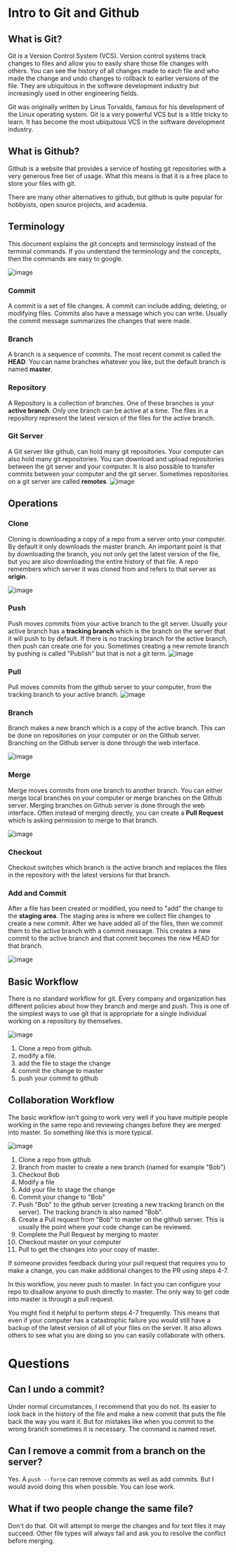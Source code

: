 # Intro to Git and Github


## What is Git?

Git is a Version Control System (VCS). Version control systems track changes to files and allow you to easily share those file changes with others.  You can see the history of all changes made to each file and who made the change and undo changes to rollback to earlier versions of the file. They are ubiquitous in the software development industry but increasingly used in other engineering fields.

Git was originally written by Linus Torvalds, famous for his development of the Linux operating system. Git is a very powerful VCS but is a little tricky to learn. It has become the most ubiquitous VCS in the software development industry.

## What is Github?

Github is a website that provides a service of hosting git repositories with a very generous free tier of usage. What this means is that it is a free place to store your files with git.

There are many other alternatives to github, but github is quite popular for hobbyists, open source projects, and academia.

## Terminology
This document explains the git concepts and terminology instead of the terminal commands. If you understand the terminology and the concepts, then the commands are easy to google.

![image](https://user-images.githubusercontent.com/2446659/80841413-f9dbbd80-8bc4-11ea-813e-31ed9ea92d07.png)
<!--
digraph G {
  subgraph cluster_0 {
    label = "Repository";
    subgraph cluster_1 {
        rank="same"
        style="rounded"
        M2[label="Commit 2"]
        M1[label="Commit 1"]
        M2 -> M1[dir="back"]
        label="Branch 1"
    }
    subgraph cluster_2 {
        rank="same"
        style="rounded"
        B3[label="Commit 3"]
        B2[label="Commit 2"]
        B1[label="Commit 1"]
        B2 -> B1[dir="back"]
        B3 -> B2[dir="back"]
        label="Branch 2"
    }
  }
}
-->
### Commit
A commit is a set of file changes. A commit can include adding, deleting, or modifying files. Commits also have a message which you can write. Usually the commit message summarizes the changes that were made.

### Branch
A branch is a sequence of commits. The most recent commit is called the **HEAD**. You can name branches whatever you like, but the default branch is named **master**.

### Repository
A Repository is a collection of branches. One of these branches is your **active branch**. Only one branch can be active at a time. The files in a repository represent the latest version of the files for the active branch.

### Git Server
A Git server like github, can hold many git repositories. Your computer can also hold many git repositories. You can download and upload repositories between the git server and your computer. It is also possible to transfer commits between your computer and the git server. Sometimes repositories on a git server are called **remotes**.
![image](https://user-images.githubusercontent.com/2446659/80843061-eb8fa080-8bc8-11ea-8e26-b3fc345e32af.png)
<!--
digraph G {
    subgraph cluster_3 {
        label = "Git Server (Github)"
        s1[label="Repository 1"]
        s2[label="Repository 2"]
    }
       subgraph cluster_1 {
        label = "Your Computer"
        "Repository 1"
    }
}
-->

## Operations

### Clone

Cloning is downloading a copy of a repo from a server onto your computer. By default it only downloads the master branch. An important point is that by downloading the branch, you not only get the latest version of the file, but you are also downloading the entire history of that file. A repo remembers which server it was cloned from and refers to that server as **origin**.

![image](https://user-images.githubusercontent.com/2446659/80843657-74f3a280-8bca-11ea-87f9-2e6bc4cdf2e0.png)
<!--
digraph G {
    rankdir="LR"
    subgraph cluster_3 {
        label = "Git Server (Github)"
        subgraph cluster_0 {
            label="Repository"
            s1[label="Master"]
        }
    }
    subgraph cluster_1 {
        label = "Your Computer"
        subgraph cluster_0 {
            label="Repository"
            Master[style="dashed"]
        }
    }
    s1 -> Master[label="Clone"]
}
-->
### Push
Push moves commits from your active branch to the git server. Usually your active branch has a **tracking branch** which is the branch on the server that it will push to by default. If there is no tracking branch for the active branch, then push can create one for you. Sometimes creating a new remote branch by pushing is called "Publish" but that is not a git term.
![image](https://user-images.githubusercontent.com/2446659/80844584-9d7c9c00-8bcc-11ea-8c43-5cc5a9080e4c.png)
<!--
digraph G {
    rankdir="LR"
    subgraph cluster_3 {
        label = "Git Server (Github)"
        subgraph cluster_0 {
            label="Repository"
            s1[label="Tracking Branch"]
        }
    }
    subgraph cluster_1 {
        label = "Your Computer"
        subgraph cluster_0 {
            label="Repository"
            c1[label="Active Branch"]
        }
    }
    s1 -> c1[label="Push" dir="back"]
}
-->

### Pull
Pull moves commits from the github server to your computer, from the tracking branch to your active branch.
![image](https://user-images.githubusercontent.com/2446659/80844678-de74b080-8bcc-11ea-9ba1-59b239db5221.png)
<!--
digraph G {
    rankdir="LR"
    subgraph cluster_3 {
        label = "Git Server (Github)"
        subgraph cluster_0 {
            label="Repository"
            s1[label="Tracking Branch"]
        }
    }
    subgraph cluster_1 {
        label = "Your Computer"
        subgraph cluster_0 {
            label="Repository"
            c1[label="Active Branch"]
        }
    }
    s1 -> c1[label="Pull"]
}
-->

### Branch
Branch makes a new branch which is a copy of the active branch. This can be done on repositories on your computer or on the Github server. Branching on the Github server is done through the web interface.

![image](https://user-images.githubusercontent.com/2446659/80845377-9c4c6e80-8bce-11ea-9fc1-d8dd65e37cbc.png)
<!--
digraph G {
    rankdir="LR"
    subgraph cluster_3 {
        label = "Your Computer"
        subgraph cluster_0 {
            label="Repository"
            "Branch 1" -> "Branch 2"[label="Branch"]
            "Branch 2"[style="dashed"]
        }
    }
}
-->

### Merge
Merge moves commits from one branch to another branch. You can either merge local branches on your computer or merge branches on the Github server. Merging branches on Github server is done through the web interface. Often instead of merging directly, you can create a **Pull Request** which is asking permission to merge to that branch.

![image](https://user-images.githubusercontent.com/2446659/80845161-13cdce00-8bce-11ea-9f44-7d9fb2ccacc3.png)
<!--
digraph G {
    rankdir="LR"
    subgraph cluster_3 {
        label = "Git Server (Github)"
        subgraph cluster_0 {
            label="Repository"
            "Branch 1" -> "Branch 2"[label="Merge" dir="back"]
        }
    }
}
-->

### Checkout
Checkout switches which branch is the active branch and replaces the files in the repository with the latest versions for that branch.

### Add and Commit

After a file has been created or modified, you need to "add" the change to the **staging area**. The staging area is where we collect file changes to create a new commit. After we have added all of the files, then we commit them to the active branch with a commit message. This creates a new commit to the active branch and that commit becomes the new HEAD for that branch.

![image](https://user-images.githubusercontent.com/2446659/80923594-47cdfe00-8d4a-11ea-81a6-9efa0fda86fd.png)
<!--
digraph G {
    rankdir="LR"
    subgraph cluster_3 {
        label = "Your Computer"
        subgraph cluster_0 {
            label="Repository"
            "Modified Files" -> "Staging Area"[label="Add"]
            "Staging Area" -> "Active Branch"[label="Commit"]
        }
    }
}
-->

## Basic Workflow

There is no standard workflow for git. Every company and organization has different policies about how they branch and merge and push. This is one of the simplest ways to use git that is appropriate for a single individual working on a repository by themselves.

![image](https://user-images.githubusercontent.com/2446659/80923543-15240580-8d4a-11ea-8c34-be88d9b58f6a.png)
<!--
digraph G {
    rankdir="LR"
    subgraph cluster_1 {
        label = "Github"
        subgraph cluster_2 {
            label="Repository"
            gm[label=master]
        }
    }
    subgraph cluster_3 {
        label = "Your Computer"
        subgraph cluster_0 {
            label="Repository"
            master -> modified
            modified -> staged [label=add]
            staged -> master [label=commit]
        }
    }
    
    gm -> master [label=clone]
    master -> gm [label=push]
}
-->
1. Clone a repo from github.
2. modify a file.
3. add the file to stage the change
4. commit the change to master
5. push your commit to github

## Collaboration Workflow

The basic workflow isn't going to work very well if you have multiple people working in the same repo and reviewing changes before they are merged into master. So something like this is more typical.

![image](https://user-images.githubusercontent.com/2446659/80923486-c24a4e00-8d49-11ea-987f-3e92124dfd62.png)
<!--
digraph G {
    rankdir="LR"
    subgraph cluster_1 {
        label = "Github"
        subgraph cluster_2 {
            label="Repository"
            gm[label=master]
            gb[label=Bob]
            gb -> "Pull Request"
            "Pull Request" -> gm [label=merge]
        }
    }
    subgraph cluster_3 {
        label = "Your Computer"
        subgraph cluster_0 {
            label="Repository"
            master -> Bob [label=branch]
            Bob -> modified
            modified -> staged [label=add]
            staged -> Bob [label=commit]
        }
    }
    Bob -> gb [label=push]
    gm -> master [label="clone"]
}
-->
1. Clone a repo from github
2. Branch from master to create a new branch (named for example "Bob")
3. Checkout Bob
4. Modify a file
5. Add your file to stage the change
6. Commit your change to "Bob"
7. Push "Bob" to the github server (creating a new tracking branch on the server). The tracking branch is also named "Bob".
8. Create a Pull request from "Bob" to master on the github server. This is usually the point where your code change can be reviewed.
9. Complete the Pull Request by merging to master
10. Checkout master on your computer
11. Pull to get the changes into your copy of master.

If someone provides feedback during your pull request that requires you to make a change, you can make additional changes to the PR using steps 4-7.

In this workflow, you never push to master. In fact you can configure your repo to disallow anyone to push directly to master. The only way to get code into master is through a pull request.

You might find it helpful to perform steps 4-7 frequently. This means that even if your computer has a catastrophic failure you would still have a backup of the latest version of all of your files on the server. It also allows others to see what you are doing so you can easily collaborate with others.


# Questions

## Can I undo a commit?

Under normal circumstances, I recommend that you do not. Its easier to look back in the history of the file and make a new commit that puts the file back the way you want it. But for mistakes like when you commit to the wrong branch sometimes it is necessary. The command is named reset.

## Can I remove a commit from a branch on the server?

Yes. A `push --force` can remove commits as well as add commits. But I would avoid doing this when possible. You can lose work.

## What if two people change the same file?

Don't do that. Git will attempt to merge the changes and for text files it may succeed. Other file types will always fail and ask you to resolve the conflict before merging.

